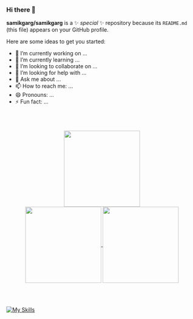 ### Hi there 👋

**samikgarg/samikgarg** is a ✨ _special_ ✨ repository because its `README.md` (this file) appears on your GitHub profile.

Here are some ideas to get you started:

- 🔭 I’m currently working on ...
- 🌱 I’m currently learning ...
- 👯 I’m looking to collaborate on ...
- 🤔 I’m looking for help with ...
- 💬 Ask me about ...
- 📫 How to reach me: ...
- 😄 Pronouns: ...
- ⚡ Fun fact: ...

<br><br>

<p align="center">
  <a href="https://git.io/streak-stats">
    <img height=200 align="center" src="https://streak-stats.demolab.com/?user=samikgarg&theme=radical"/>
  </a>
  <br>
  <a href="https://github.com/samikgarg/github-readme-stats">
    <img height=200 align="center" src="https://github-readme-stats.vercel.app/api?username=samikgarg&show_icons=true&theme=radical" />
  </a>
  <a href="https://github.com/samikgarg/github-readme-stats">
    <img height=200 align="center" src="https://github-readme-stats.vercel.app/api/top-langs/?username=samikgarg&layout=compact&theme=radical" />
  </a>
</p>

<br><br>

[![My Skills](https://skillicons.dev/icons?i=androidstudio,anaconda,atom,nodejs,js,nextjs,py,html,css,react,cs,idea,nextjs,opencv,github,java,sqlite,tensorflow,vscode,eclipse,tailwind,vercel,xd,cpp&perline=16)](https://github.com/samikgarg)

